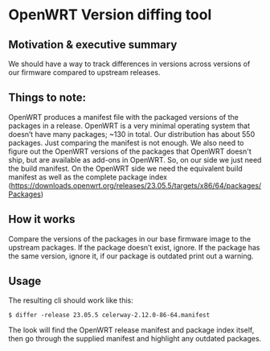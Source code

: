 # OpenWRT Version diffing tool

## Motivation & executive summary

We should have a way to track differences in versions across versions of our firmware compared to upstream releases.

## Things to note:

OpenWRT produces a manifest file with the packaged versions of the packages in a release.
OpenWRT is a very minimal operating system that doesn’t have many packages; ~130 in total. Our distribution has about
550 packages.
Just comparing the manifest is not enough. We also need to figure out the OpenWRT versions of the packages that OpenWRT
doesn't ship, but are available as add-ons in OpenWRT.
So, on our side we just need the build manifest.
On the OpenWRT side we need the equivalent build manifest as well as the complete package
index (https://downloads.openwrt.org/releases/23.05.5/targets/x86/64/packages/Packages)

## How it works

Compare the versions of the packages in our base firmware image to the upstream packages. If the package doesn’t exist,
ignore. If the package has the same version, ignore it, if our package is outdated print out a warning.

## Usage

The resulting cli should work like this:

```shell
$ differ -release 23.05.5 celerway-2.12.0-86-64.manifest
```

The look will find the OpenWRT release manifest and package index itself, then go through the supplied manifest and
highlight any outdated packages.
